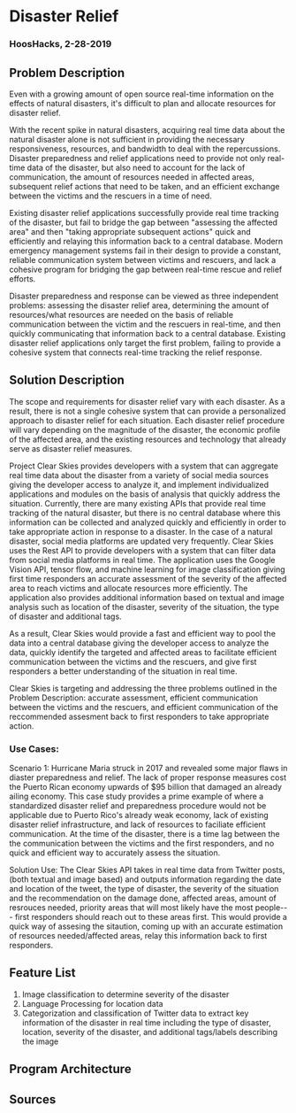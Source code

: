 # Disaster Relief
### HoosHacks, 2-28-2019

## Problem Description

Even with a growing amount of open source real-time information on the effects of natural disasters, it's difficult to plan and allocate resources for disaster relief. 

With the recent spike in natural disasters, acquiring real time data about the natural disaster alone is not sufficient in providing the necessary responsiveness, resources, and bandwidth to deal with the repercussions. Disaster preparedness and relief applications need to provide not only real-time data of the disaster, but also need to account for the lack of communication, the amount of resources needed in affected areas, subsequent relief actions that need to be taken, and an efficient exchange between the victims and the rescuers in a time of need. 

Existing disaster relief applications successfully provide real time tracking of the disaster, but fail to bridge the gap between "assessing the affected area" and then "taking appropriate subsequent actions" quick and efficiently and relaying this information back to a central database. Modern emergency management systems fail in their design to provide a constant, reliable communication system between victims and rescuers, and lack a cohesive program for bridging the gap between real-time rescue and relief efforts. 

Disaster preparedness and response can be viewed as three independent problems: assessing the disaster relief area, determining the amount of resources/what resources are needed on the basis of reliable communication between the victim and the rescuers in real-time, and then quickly communicating that information back to a central database. Existing disaster relief applications only target the first problem, failing to provide a cohesive system that connects real-time tracking the relief response.

## Solution Description

The scope and requirements for disaster relief vary with each disaster. As a result, there is not a single cohesive system that can provide a personalized approach to disaster relief for each situation. Each disaster relief procedure will vary depending on the magnitude of the disaster, the economic profile of the affected area, and the existing resources and technology that already serve as disaster relief measures. 

Project Clear Skies provides developers with a system that can aggregate real time data about the disaster from a variety of social media sources giving the developer access to analyze it, and implement individualized applications and modules on the basis of analysis that quickly address the situation. Currently, there are many existing APIs that provide real time tracking of the natural disaster, but there is no central database where this information can be collected and analyzed quickly and efficiently in order to take appropriate action in response to a disaster. In the case of a natural disaster, social media platforms are updated very frequently. Clear Skies uses the Rest API to provide developers with a system that can filter data from social media platforms in real time. The application uses the Google Vision API, tensor flow, and machine learning for image classification giving first time responders an accurate assessment of the severity of the affected area to reach victims and allocate resources more efficiently. The application also provides additional information based on textual and image analysis such as location of the disaster, severity of the situation, the type of disaster and additional tags. 

As a result, Clear Skies would provide a fast and efficient way to pool the data into a central database giving the developer access to analyze the data, quickly identify the targeted and affected areas to facilitate efficient communication between the victims and the rescuers, and give first responders a better understanding of the situation in real time. 

Clear Skies is targeting and addressing the three problems outlined in the Problem Description: accurate assessment, efficient communication between the victims and the rescuers, and efficient communication of the reccommended assesment back to first responders to take appropriate action. 


### Use Cases:

Scenario 1: Hurricane Maria struck in 2017 and revealed some major flaws in diaster preparedness and relief. The lack of proper response measures cost the Puerto Rican economy upwards of $95 billion that damaged an already ailing economy. This case study provides a prime example of where a standardized disaster relief and preparedness procedure would not be applicable due to Puerto Rico's already weak economy, lack of existing disaster relief infrastructure, and lack of resources to faciliate efficient communication. At the time of the disaster, there is a time lag between the the communication between the victims and the first responders, and no quick and efficient way to accurately assess the situation. 

Solution Use: The Clear Skies API takes in real time data from Twitter posts, (both textual and image based) and outputs information regarding the date and location of the tweet, the type of disaster, the severity of the situation and the  recommendation on the damage done, affected areas, amount of resrouces needed, priority areas that will most likely have the most people--- first responders should reach out to these areas first. This would provide a quick way of assesing the sitaution, coming up with an accurate estimation of resources needed/affected areas, relay this information back to first responders. 

## Feature List
1. Image classification to determine severity of the disaster
2. Language Processing for location data
3. Categorization and classification of Twitter data to extract key information of the disaster in real time including the type of disaster, location, severity of the disaster, and additional tags/labels describing the image

## Program Architecture

## Sources
